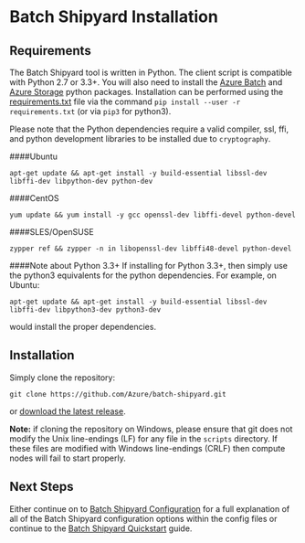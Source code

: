 # Batch Shipyard Installation

## Requirements
The Batch Shipyard tool is written in Python. The client script is compatible
with Python 2.7 or 3.3+. You will also need to install the
[Azure Batch](https://pypi.python.org/pypi/azure-batch) and
[Azure Storage](https://pypi.python.org/pypi/azure-storage) python packages.
Installation can be performed using the [requirements.txt](../requirements.txt)
file via the command `pip install --user -r requirements.txt` (or via `pip3`
for python3).

Please note that the Python dependencies require a valid compiler, ssl, ffi,
and python development libraries to be installed due to `cryptography`.

####Ubuntu
```
apt-get update && apt-get install -y build-essential libssl-dev libffi-dev libpython-dev python-dev
```

####CentOS
```
yum update && yum install -y gcc openssl-dev libffi-devel python-devel
```

####SLES/OpenSUSE
```
zypper ref && zypper -n in libopenssl-dev libffi48-devel python-devel
```

####Note about Python 3.3+
If installing for Python 3.3+, then simply use the python3 equivalents for
the python dependencies. For example, on Ubuntu:

```
apt-get update && apt-get install -y build-essential libssl-dev libffi-dev libpython3-dev python3-dev
```

would install the proper dependencies.

## Installation
Simply clone the repository:

```
git clone https://github.com/Azure/batch-shipyard.git
```

or [download the latest release](https://github.com/Azure/batch-shipyard/releases).

**Note:** if cloning the repository on Windows, please ensure that git does
not modify the Unix line-endings (LF) for any file in the `scripts` directory.
If these files are modified with Windows line-endings (CRLF) then compute nodes
will fail to start properly.

## Next Steps
Either continue on to
[Batch Shipyard Configuration](10-batch-shipyard-configuration.md) for a full
explanation of all of the Batch Shipyard configuration options within the
config files or continue to the
[Batch Shipyard Quickstart](02-batch-shipyard-quickstart.md) guide.
